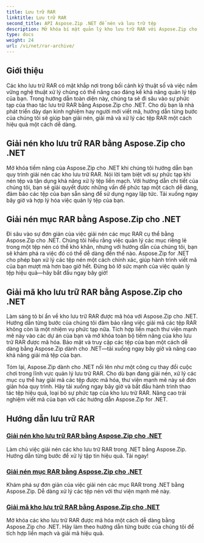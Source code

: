 ```yaml
---
title: Lưu trữ RAR
linktitle: Lưu trữ RAR
second_title: API Aspose.Zip .NET để nén và lưu trữ tệp
description: Mở khóa bí mật quản lý kho lưu trữ RAR với Aspose.Zip cho .NET! Dễ dàng giải nén, giải mã và xử lý các tệp nén. Tải xuống ngay để xử lý tập tin hiệu quả.
type: docs
weight: 24
url: /vi/net/rar-archive/
---
```


## Giới thiệu

Các kho lưu trữ RAR có mặt khắp nơi trong bối cảnh kỹ thuật số và việc nắm vững nghệ thuật xử lý chúng có thể nâng cao đáng kể khả năng quản lý tệp của bạn. Trong hướng dẫn toàn diện này, chúng ta sẽ đi sâu vào sự phức tạp của thao tác lưu trữ RAR bằng Aspose.Zip cho .NET. Cho dù bạn là nhà phát triển dày dạn kinh nghiệm hay người mới viết mã, hướng dẫn từng bước của chúng tôi sẽ giúp bạn giải nén, giải mã và xử lý các tệp RAR một cách hiệu quả một cách dễ dàng.

## Giải nén kho lưu trữ RAR bằng Aspose.Zip cho .NET
Mở khóa tiềm năng của Aspose.Zip cho .NET khi chúng tôi hướng dẫn bạn quy trình giải nén các kho lưu trữ RAR. Nói lời tạm biệt với sự phức tạp khi nén tệp và tận dụng khả năng xử lý tệp liền mạch. Với hướng dẫn chi tiết của chúng tôi, bạn sẽ giải quyết được những vấn đề phức tạp một cách dễ dàng, đảm bảo các tệp của bạn sẵn sàng để sử dụng ngay lập tức. Tải xuống ngay bây giờ và hợp lý hóa việc quản lý tệp của bạn.

## Giải nén mục RAR bằng Aspose.Zip cho .NET
Đi sâu vào sự đơn giản của việc giải nén các mục RAR cụ thể bằng Aspose.Zip cho .NET. Chúng tôi hiểu rằng việc quản lý các mục riêng lẻ trong một tệp nén có thể khó khăn, nhưng với hướng dẫn của chúng tôi, bạn sẽ khám phá ra việc đó có thể dễ dàng đến thế nào. Aspose.Zip for .NET cho phép bạn xử lý các tệp nén một cách chính xác, giúp hành trình viết mã của bạn mượt mà hơn bao giờ hết. Đừng bỏ lỡ sức mạnh của việc quản lý tệp hiệu quả—hãy bắt đầu ngay bây giờ!

## Giải mã kho lưu trữ RAR bằng Aspose.Zip cho .NET
Làm sáng tỏ bí ẩn về kho lưu trữ RAR được mã hóa với Aspose.Zip cho .NET. Hướng dẫn từng bước của chúng tôi đảm bảo rằng việc giải mã các tệp RAR không còn là một nhiệm vụ phức tạp nữa. Tích hợp liền mạch thư viện mạnh mẽ này vào các dự án của bạn và mở khóa toàn bộ tiềm năng của kho lưu trữ RAR được mã hóa. Bảo mật và truy cập các tệp của bạn một cách dễ dàng bằng Aspose.Zip dành cho .NET—tải xuống ngay bây giờ và nâng cao khả năng giải mã tệp của bạn.

Tóm lại, Aspose.Zip dành cho .NET nổi lên như một công cụ thay đổi cuộc chơi trong lĩnh vực quản lý lưu trữ RAR. Cho dù bạn đang giải nén, xử lý các mục cụ thể hay giải mã các tệp được mã hóa, thư viện mạnh mẽ này sẽ đơn giản hóa quy trình. Hãy tải xuống ngay bây giờ và bắt đầu hành trình thao tác tệp hiệu quả, loại bỏ sự phức tạp của kho lưu trữ RAR. Nâng cao trải nghiệm viết mã của bạn với các hướng dẫn Aspose.Zip for .NET.
## Hướng dẫn lưu trữ RAR
### [Giải nén kho lưu trữ RAR bằng Aspose.Zip cho .NET](./decompress-rar-archive/)
Làm chủ việc giải nén các kho lưu trữ RAR trong .NET bằng Aspose.Zip. Hướng dẫn từng bước để xử lý tập tin hiệu quả. Tải ngay!
### [Giải nén mục RAR bằng Aspose.Zip cho .NET](./decompress-rar-entry/)
Khám phá sự đơn giản của việc giải nén các mục RAR trong .NET bằng Aspose.Zip. Dễ dàng xử lý các tệp nén với thư viện mạnh mẽ này.
### [Giải mã kho lưu trữ RAR bằng Aspose.Zip cho .NET](./decrypt-rar-archive/)
Mở khóa các kho lưu trữ RAR được mã hóa một cách dễ dàng bằng Aspose.Zip cho .NET. Hãy làm theo hướng dẫn từng bước của chúng tôi để tích hợp liền mạch và giải mã hiệu quả.